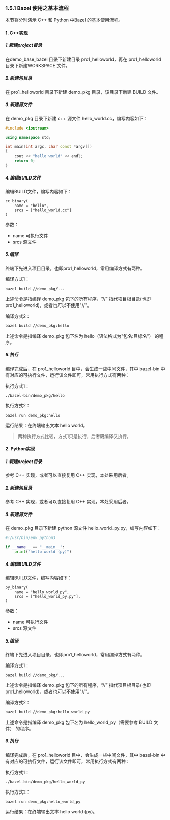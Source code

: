 ### 1.5.1 Bazel 使用之基本流程

本节将分别演示 C++ 和 Python 中Bazel 的基本使用流程。

#### 1. C++实现

##### 1.新建project目录

在demo\_base\_bazel 目录下新建目录 pro1\_helloworld，再在 pro1\_helloworld 目录下新建WORKSPACE 文件。

##### 2.新建包目录

在 pro1\_helloworld 目录下新建 demo\_pkg 目录，该目录下新建 BUILD 文件。

##### 3.新建源文件

在 demo\_pkg 目录下新建 c++ 源文件 hello\_world.cc，编写内容如下：

```cpp
#include <iostream>

using namespace std;

int main(int argc, char const *argv[])
{
    cout << "hello world" << endl;
    return 0;
}​
```

##### 4.编辑BUILD文件

编辑BUILD文件，编写内容如下：

```
cc_binary(
    name = "hello",
    srcs = ["hello_world.cc"]
)
```

参数：

* name 可执行文件
* srcs 源文件

##### 5.编译

终端下先进入项目目录，也即pro1\_helloworld，常用编译方式有两种。

编译方式1：

```
bazel build //demo_pkg/...
```

上述命令是指编译 demo\_pkg 包下的所有程序，“//” 指代项目根目录\(也即pro1\_helloworld\)，或者也可以不使用"//"。

编译方式2：

```
bazel build //demo_pkg:hello
```

上述命令是指编译 demo\_pkg 包下名为 hello（语法格式为"包名:目标名"） 的程序。

##### 6.执行

编译完成后，在 pro1\_helloworld 目中，会生成一些中间文件，其中 bazel-bin 中有对应的可执行文件，运行该文件即可，常用执行方式有两种：

执行方式1：

```
./bazel-bin/demo_pkg/hello
```

执行方式2：

```
bazel run demo_pkg:hello
```

运行结果：在终端输出文本 hello world。

> 两种执行方式比较，方式1只是执行，后者既编译又执行。

#### 2. Python实现

##### 1.新建project目录

参考 C++ 实现，或者可以直接复用 C++ 实现，本处采用后者。

##### 2.新建包目录

参考 C++ 实现，或者可以直接复用 C++ 实现，本处采用后者。

##### 3.新建源文件

在 demo\_pkg 目录下新建 python 源文件 hello\_world\_py.py，编写内容如下：

```py
#!/usr/bin/env python3

if __name__ == "__main__":
    print("hello world (py)")
```

##### 4.编辑BUILD文件

编辑BUILD文件，编写内容如下：

```
py_binary(
    name = "hello_world_py",
    srcs = ["hello_world_py.py"],
)
```

参数：

* name 可执行文件
* srcs 源文件

##### 5.编译

终端下先进入项目目录，也即pro1\_helloworld，常用编译方式有两种。

编译方式1：

```
bazel build //demo_pkg/...
```

上述命令是指编译 demo\_pkg 包下的所有程序，“//” 指代项目根目录\(也即pro1\_helloworld\)，或者也可以不使用"//"。

编译方式2：

```
bazel build //demo_pkg:hello_world_py
```

上述命令是指编译 demo\_pkg 包下名为 hello\_world\_py（需要参考 BUILD 文件） 的程序。

##### 6.执行

编译完成后，在 pro1\_helloworld 目中，会生成一些中间文件，其中 bazel-bin 中有对应的可执行文件，运行该文件即可，常用执行方式有两种：

执行方式1：

```
./bazel-bin/demo_pkg/hello_world_py
```

执行方式2：

```
bazel run demo_pkg:hello_world_py
```

运行结果：在终端输出文本 hello world \(py\)。

